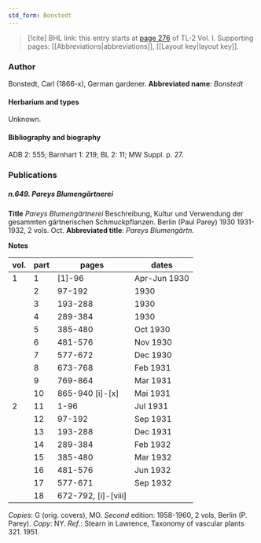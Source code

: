 ```yaml
---
std_form: Bonstedt
---
```


> [!cite] BHL link: this entry starts at [page 276](https://www.biodiversitylibrary.org/page/33120407) of TL-2 Vol. I.
> Supporting pages: [[Abbreviations|abbreviations]], [[Layout key|layout key]].

### Author

Bonstedt, Carl (1866-x), German gardener. 
**Abbreviated name**: *Bonstedt*

#### Herbarium and types

Unknown.

#### Bibliography and biography

ADB 2: 555; Barnhart 1: 219; BL 2: 11; MW Suppl. p. 27.

### Publications

##### n.649. Pareys Blumengärtnerei

**Title**
*Pareys Blumengärtnerei* Beschreibung, Kultur und Verwendung der gesammten gärtnerischen Schmuckpflanzen. Berlin (Paul Parey) 1930 1931-1932, 2 vols. Oct.
**Abbreviated title**: *Pareys Blumengärtn.*

**Notes**

|vol.	|part	|pages	|dates	|
|---	|---	|---	|---	|
|1	|1	|\[1\]-96	|Apr-Jun 1930	|
|	|2	|97-192	|1930	|
|	|3	|193-288	|1930	|
|	|4	|289-384	|1930	|
|	|5	|385-480	|Oct 1930	|
|	|6	|481-576	|Nov 1930	|
|	|7	|577-672	|Dec 1930	|
|	|8	|673-768	|Feb 1931	|
|	|9	|769-864	|Mar 1931	|
|	|10	|865-940 \[i\]-\[x\]	|Mai 1931|
|2	|11	|1-96	|Jul 1931|
|	|12	|97-192	|Sep 1931|
|	|13	|193-288	|Dec 1931|
|	|14	|289-384	|Feb 1932|
|	|15	|385-480	|Mar 1932|
|	|16	|481-576	|Jun 1932|
|	|17	|577-671	|Sep 1932|
|	|18	|672-792, \[i\]-\[viii\]|	|Nov 1932|

*Copies*: G (orig. covers), MO.
*Second* edition: 1958-1960, 2 vols, Berlin (P. Parey). *Copy*: NY.
*Ref*.: Stearn in Lawrence, Taxonomy of vascular plants 321. 1951.

